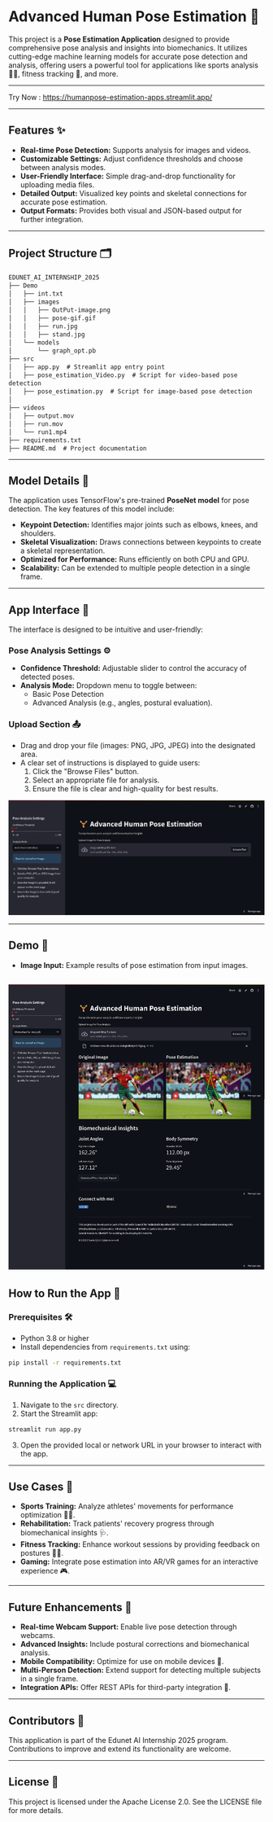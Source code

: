 # Advanced Human Pose Estimation 🤖

This project is a **Pose Estimation Application** designed to provide comprehensive pose analysis and insights into biomechanics. It utilizes cutting-edge machine learning models for accurate pose detection and analysis, offering users a powerful tool for applications like sports analysis 🏃‍♂️, fitness tracking 💪, and more.

---

Try Now : https://humanpose-estimation-apps.streamlit.app/

---
## Features ✨

- **Real-time Pose Detection:** Supports analysis for images and videos.
- **Customizable Settings:** Adjust confidence thresholds and choose between analysis modes.
- **User-Friendly Interface:** Simple drag-and-drop functionality for uploading media files.
- **Detailed Output:** Visualized key points and skeletal connections for accurate pose estimation.
- **Output Formats:** Provides both visual and JSON-based output for further integration.

---

## Project Structure 🗂️

```plaintext
EDUNET_AI_INTERNSHIP_2025
├── Demo
│   ├── int.txt
│   ├── images
│   │   ├── OutPut-image.png
│   │   ├── pose-gif.gif
│   │   ├── run.jpg
│   │   ├── stand.jpg
│   └── models
│       └── graph_opt.pb
├── src
│   ├── app.py  # Streamlit app entry point
│   ├── pose_estimation_Video.py  # Script for video-based pose detection
│   ├── pose_estimation.py  # Script for image-based pose detection
│
├── videos
│   ├── output.mov
│   ├── run.mov
│   └── run1.mp4
├── requirements.txt
├── README.md  # Project documentation
```

---

## Model Details 🤖

The application uses TensorFlow's pre-trained **PoseNet model** for pose detection. The key features of this model include:

- **Keypoint Detection:** Identifies major joints such as elbows, knees, and shoulders.
- **Skeletal Visualization:** Draws connections between keypoints to create a skeletal representation.
- **Optimized for Performance:** Runs efficiently on both CPU and GPU.
- **Scalability:** Can be extended to multiple people detection in a single frame.

---

## App Interface 🎨

The interface is designed to be intuitive and user-friendly:

### Pose Analysis Settings ⚙️
- **Confidence Threshold:** Adjustable slider to control the accuracy of detected poses.
- **Analysis Mode:** Dropdown menu to toggle between:
  - Basic Pose Detection
  - Advanced Analysis (e.g., angles, postural evaluation).

### Upload Section 📤
- Drag and drop your file (images: PNG, JPG, JPEG) into the designated area.
- A clear set of instructions is displayed to guide users:
  1. Click the "Browse Files" button.
  2. Select an appropriate file for analysis.
  3. Ensure the file is clear and high-quality for best results.

![App Interface](Demo/Advanced-Pose-Estimation_interference.png)

---

## Demo 🎥

- **Image Input:** Example results of pose estimation from input images.

![Demo Video](Demo/pose_sports.png)
---

## How to Run the App 🚀

### Prerequisites 🛠️
- Python 3.8 or higher
- Install dependencies from `requirements.txt` using:

```bash
pip install -r requirements.txt
```

### Running the Application 💻
1. Navigate to the `src` directory.
2. Start the Streamlit app:

```bash
streamlit run app.py
```

3. Open the provided local or network URL in your browser to interact with the app.

---

## Use Cases 🌟

- **Sports Training:** Analyze athletes' movements for performance optimization 🏋️‍♂️.
- **Rehabilitation:** Track patients' recovery progress through biomechanical insights 🩺.
- **Fitness Tracking:** Enhance workout sessions by providing feedback on postures 🏃‍♀️.
- **Gaming:** Integrate pose estimation into AR/VR games for an interactive experience 🎮.

---

## Future Enhancements 🔮

- **Real-time Webcam Support:** Enable live pose detection through webcams.
- **Advanced Insights:** Include postural corrections and biomechanical analysis.
- **Mobile Compatibility:** Optimize for use on mobile devices 📱.
- **Multi-Person Detection:** Extend support for detecting multiple subjects in a single frame.
- **Integration APIs:** Offer REST APIs for third-party integration 🔗.

---

## Contributors 🤝
This application is part of the Edunet AI Internship 2025 program. Contributions to improve and extend its functionality are welcome.

---

## License 📜
This project is licensed under the Apache License 2.0. See the LICENSE file for more details.

